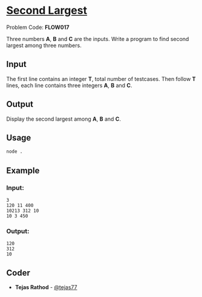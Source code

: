 
# [Second Largest](https://www.codechef.com/problems/FLOW017)
Problem Code: **FLOW017**

Three numbers **A**, **B** and **C** are the inputs. Write a program to find second largest among three numbers.

## Input

The first line contains an integer **T**, total number of testcases. Then follow **T** lines, each line contains three integers **A**, **B** and **C**.

## Output

Display the second largest among **A**, **B** and **C**.

## Usage
```sh
node .
```
## Example
### Input:
```
3
120 11 400
10213 312 10
10 3 450
```
### Output:
```
120
312
10
```

## Coder

* **Tejas Rathod** - [@tejas77](https://github.com/tejas77)
